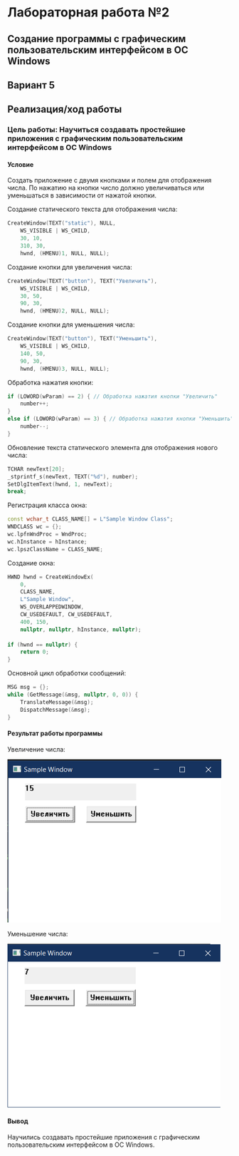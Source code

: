 
# Лабораторная работа №2 #

## Создание программы с графическим пользовательским интерфейсом в ОС Windows ##

## Вариант 5 ##

## Реализация/ход работы ##

### Цель работы: Научиться создавать простейшие приложения с графическим пользовательским интерфейсом в ОС Windows ###

#### **Условие** ####

Создaть приложение с двумя кнопками и полем для отображения числа. По нажатию на кнопки число должно увеличивaться или уменьшaться в зависимости от нажатой кнопки.

Создание статического текста для отображения числа:

``` c++
CreateWindow(TEXT("static"), NULL,
    WS_VISIBLE | WS_CHILD,
    30, 10,
    310, 30,
    hwnd, (HMENU)1, NULL, NULL);
```

Создание кнопки для увеличения числа:

``` c++
CreateWindow(TEXT("button"), TEXT("Увеличить"),
    WS_VISIBLE | WS_CHILD,
    30, 50,
    90, 30,
    hwnd, (HMENU)2, NULL, NULL);
```

Создание кнопки для уменьшения числа:

``` c++
CreateWindow(TEXT("button"), TEXT("Уменьшить"),
    WS_VISIBLE | WS_CHILD,
    140, 50,
    90, 30,
    hwnd, (HMENU)3, NULL, NULL);
```

Обработка нажатия кнопки:

``` c++
if (LOWORD(wParam) == 2) { // Обработка нажатия кнопки "Увеличить"
    number++;
}
else if (LOWORD(wParam) == 3) { // Обработка нажатия кнопки "Уменьшить"
    number--;
}
```

Обновление текста статического элемента для отображения нового числа:

``` c++
TCHAR newText[20];
_stprintf_s(newText, TEXT("%d"), number); 
SetDlgItemText(hwnd, 1, newText);
break;
```

Регистрация класса окна:

``` c++
const wchar_t CLASS_NAME[] = L"Sample Window Class";
WNDCLASS wc = {};
wc.lpfnWndProc = WndProc;
wc.hInstance = hInstance;
wc.lpszClassName = CLASS_NAME;
```

Создание окна:

``` c++
HWND hwnd = CreateWindowEx(
    0,
    CLASS_NAME,
    L"Sample Window",
    WS_OVERLAPPEDWINDOW,
    CW_USEDEFAULT, CW_USEDEFAULT,
    400, 150,
    nullptr, nullptr, hInstance, nullptr);

if (hwnd == nullptr) {
    return 0;
}
```

Основной цикл обработки сообщений:

``` c++
MSG msg = {};
while (GetMessage(&msg, nullptr, 0, 0)) {
    TranslateMessage(&msg);
    DispatchMessage(&msg);
}
```

#### Результат работы программы ####

Увеличение числа:

![img.png](images/img.png)

Уменьшение числа:

![img_1.png](images/img_1.png)

#### Вывод ####

Научились создавать простейшие приложения с графическим пользовательским интерфейсом в ОС Windows.
